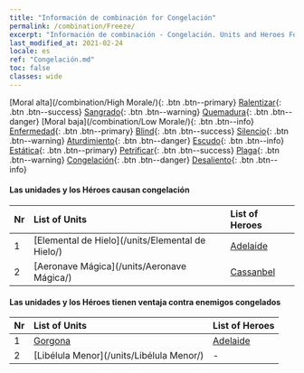 ```yaml
---
title: "Información de combinación for Congelación"
permalink: /combination/Freeze/
excerpt: "Información de combinación - Congelación. Units and Heroes Formation."
last_modified_at: 2021-02-24
locale: es
ref: "Congelación.md"
toc: false
classes: wide
---
```


  [Moral alta](/combination/High Morale/){: .btn .btn--primary} [Ralentizar](/combination/Slow/){: .btn .btn--success} [Sangrado](/combination/Bleeding/){: .btn .btn--warning} [Quemadura](/combination/Burning/){: .btn .btn--danger} [Moral baja](/combination/Low Morale/){: .btn .btn--info} [Enfermedad](/combination/Disease/){: .btn .btn--primary} [Blind](/combination/Blind/){: .btn .btn--success} [Silencio](/combination/Silence/){: .btn .btn--warning} [Aturdimiento](/combination/Stun/){: .btn .btn--danger} [Escudo](/combination/Shield/){: .btn .btn--info} [Estática](/combination/Static/){: .btn .btn--primary} [Petrificar](/combination/Petrify/){: .btn .btn--success} [Plaga](/combination/Plague/){: .btn .btn--warning} [Congelación](/combination/Freeze/){: .btn .btn--danger} [Desaliento](/combination/Deterrence/){: .btn .btn--info} 


#### Las unidades y los Héroes causan congelación

  | Nr |  List of Units  | List of Heroes | 
  |:---|:----------------|:---------------| 
  | 1 | [Elemental de Hielo](/units/Elemental de Hielo/) | [Adelaide](/heroes/Adelaide/) |
  | 2 | [Aeronave Mágica](/units/Aeronave Mágica/) | [Cassanbel](/heroes/Cassanbel/) |


#### Las unidades y los Héroes tienen ventaja contra enemigos congelados

  | Nr |  List of Units  | List of Heroes | 
  |:---|:----------------|:---------------| 
  | 1 | [Gorgona](/units/Gorgona/) | [Adelaide](/heroes/Adelaide/) |
  | 2 | [Libélula Menor](/units/Libélula Menor/) | - |
